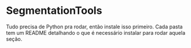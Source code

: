 # SegmentationTools

Tudo precisa de Python pra rodar, então instale isso primeiro.
Cada pasta tem um README detalhando o que é necessário instalar
para rodar aquela seção.